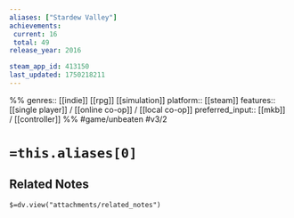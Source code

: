 ```yaml
---
aliases: ["Stardew Valley"]
achievements:
 current: 16
 total: 49
release_year: 2016

steam_app_id: 413150
last_updated: 1750218211
---
```

%%
genres:: [[indie]] [[rpg]] [[simulation]]
platform:: [[steam]]
features:: [[single player]] / [[online co-op]] / [[local co-op]]
preferred_input:: [[mkb]] / [[controller]]
%%
#game/unbeaten
#v3/2

# `=this.aliases[0]`
## Related Notes
`$=dv.view("attachments/related_notes")`